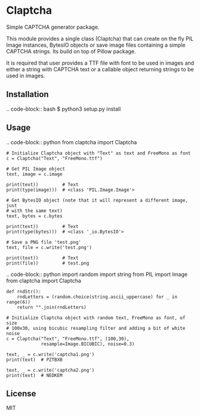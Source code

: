 # Claptcha

Simple CAPTCHA generator package.

This module provides a single class (Claptcha) that can create on the fly
PIL Image instances, BytesIO objects or save image files containing a simple
CAPTCHA strings. Its build on top of Pillow package.

It is required that user provides a TTF file with font to be used in images
and either a string with CAPTCHA text or a callable object returning strings
to be used in images.

## Installation

.. code-block:: bash
    $ python3 setup.py install

## Usage

.. code-block:: python
    from claptcha import Claptcha

    # Initialize Claptcha object with "Text" as text and FreeMono as font
    c = Claptcha("Text", "FreeMono.ttf")

    # Get PIL Image object
    text, image = c.image

    print(text))         # Text
    print(type(image)))  # <class 'PIL.Image.Image'>

    # Get BytesIO object (note that it will represent a different image, just
    # with the same text)
    text, bytes = c.bytes

    print(text))         # Text
    print(type(bytes)))  # <class '_io.BytesIO'>

    # Save a PNG file 'test.png'
    text, file = c.write('test.png')

    print(text))         # Text
    print(file))         # test.png

.. code-block:: python
    import random
    import string
    from PIL import Image
    from claptcha import Claptcha

    def rndStr():
        rndLetters = (random.choice(string.ascii_uppercase) for _ in range(6))
        return "".join(rndLetters)

    # Initialize Claptcha object with random text, FreeMono as font, of size
    # 100x30, using bicubic resampling filter and adding a bit of white noise
    c = Claptcha("Text", "FreeMono.ttf", (100,30),
                 resample=Image.BICUBIC), noise=0.3)

    text, _ = c.write('captcha1.png')
    print(text)  # PZTBXB

    text, _ = c.write('captcha2.png')
    print(text)  # NEDKEM

## License

MIT
